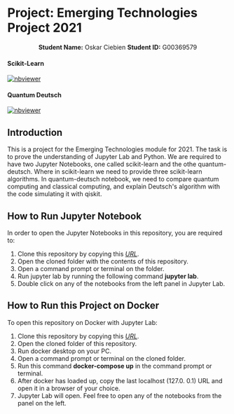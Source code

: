 # Project: Emerging Technologies Project 2021

<p align="center">
    <strong>Student Name:</strong> Oskar Ciebien   <strong>Student ID:</strong> G00369579
</p>

#### Scikit-Learn
[![nbviewer](https://raw.githubusercontent.com/jupyter/design/master/logos/Badges/nbviewer_badge.svg)](https://nbviewer.org/github/Oskar-Ciebien/Emerging-Technologies-Project/blob/main/scikit-learn.ipynb)

#### Quantum Deutsch
[![nbviewer](https://raw.githubusercontent.com/jupyter/design/master/logos/Badges/nbviewer_badge.svg)](https://nbviewer.org/github/Oskar-Ciebien/Emerging-Technologies-Project/blob/main/quantum-deutsch.ipynb)

## Introduction

This is a project for the Emerging Technologies module for 2021. The task is to prove the understanding of Jupyter Lab and Python. We are required to have two Jupyter Notebooks, one called scikit-learn and the othe quantum-deutsch. Where in scikit-learn we need to provide three scikit-learn algorithms. In quantum-deutsch notebook, we need to compare quantum computing and classical computing, and explain Deutsch's algorithm with the code simulating it with qiskit.

## How to Run Jupyter Notebook

In order to open the Jupyter Notebooks in this repository, you are required to:
1. Clone this repository by copying this *[URL](https://github.com/Oskar-Ciebien/Emerging-Technologies-Project)*.
2. Open the cloned folder with the contents of this repository.
3. Open a command prompt or terminal on the folder.
4. Run jupyter lab by running the following command **jupyter lab**.
5. Double click on any of the notebooks from the left panel in Jupyter Lab.

## How to Run this Project on Docker

To open this repository on Docker with Jupyter Lab:
1. Clone this repository by copying this *[URL](https://github.com/Oskar-Ciebien/Emerging-Technologies-Project)*.
2. Open the cloned folder of this repository.
3. Run docker desktop on your PC.
4. Open a command prompt or terminal on the cloned folder.
5. Run this command **docker-compose up** in the command prompt or terminal.
6. After docker has loaded up, copy the last localhost (127.0. 0.1) URL and open it in a browser of your choice.
7. Jupyter Lab will open. Feel free to open any of the notebooks from the panel on the left.
